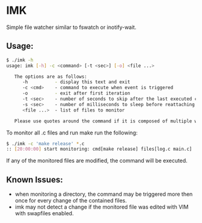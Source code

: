 IMK
============
Simple file watcher similar to fswatch or inotify-wait.


Usage:
------
```bash
$ ./imk -h
usage: imk [-h] -c <command> [-t <sec>] [-o] <file ...>

   The options are as follows:
      -h          - display this text and exit
      -c <cmd>    - command to execute when event is triggered
      -o          - exit after first iteration
      -t <sec>    - number of seconds to skip after the last executed command (default 0)
      -s <sec>    - number of milliseconds to sleep before reattaching in case of DELETE event (default 300)
      <file ...>  - list of files to monitor

   Please use quotes around the command if it is composed of multiple words
```

To monitor all .c files and run make run the following:

```bash
$ ./imk -c 'make release' *.c
:: [20:00:00] start monitoring: cmd[make release] files[log.c main.c]
```

If any of the monitored files are modified, the command will be executed.

Known Issues:
-------------
 - when monitoring a directory, the command may be triggered more then once for every change of the contained files.
 - imk may not detect a change if the monitored file was edited with VIM with swapfiles enabled.

